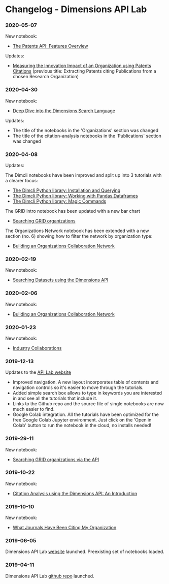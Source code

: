 # Changelog - Dimensions API Lab 


### 2020-05-07

New notebook:
* [The Patents API: Features Overview](https://api-lab.dimensions.ai/cookbooks/5-patents/1-introducing-patents.html)

Updates:
* [Measuring the Innovation Impact of an Organization using Patents Citations](https://api-lab.dimensions.ai/cookbooks/5-patents/1-Patents-referencing-a-Research-Organization.html) (previous title: Extracting Patents citing Publications from a chosen Research Organization) 


### 2020-04-30

New notebook:
* [Deep Dive into the Dimensions Search Language](https://api-lab.dimensions.ai/cookbooks/1-getting-started/5-Deep-dive-DSL-language.html)

Updates:
* The title of the notebooks in the 'Organizations' section was changed
* The title of the citation-analysis notebooks in the 'Publications' section was changed


### 2020-04-08

Updates:

The Dimcli notebooks have been improved and split up into 3 tutorials with a clearer focus:
* [The Dimcli Python library: Installation and Querying](https://api-lab.dimensions.ai/cookbooks/1-getting-started/1-Using-the-Dimcli-library-to-query-the-API.html)
* [The Dimcli Python library: Working with Pandas Dataframes](https://api-lab.dimensions.ai/cookbooks/1-getting-started/3-Working-with-dataframes.html)
* [The Dimcli Python library: Magic Commands](https://api-lab.dimensions.ai/cookbooks/1-getting-started/4-Dimcli-magic-commands.html)

The GRID intro notebook has been updated with a new bar chart
* [Searching GRID organizations](https://api-lab.dimensions.ai/cookbooks/8-organizations/1-GRID-preview.html)

The Organizations Network notebook has been extended with a new section (no. 6) showing how to filter the network by organization type:
* [Building an Organizations Collaboration Network](https://api-lab.dimensions.ai/cookbooks/8-organizations/3-Organizations-Collaboration-Network.html)


### 2020-02-19

New notebook:
* [Searching Datasets using the Dimensions API](https://api-lab.dimensions.ai/cookbooks/9-datasets/1-introducing-datasets.html)


### 2020-02-06

New notebook:
* [Building an Organizations Collaboration Network](https://api-lab.dimensions.ai/cookbooks/8-organizations/3-Organizations-Collaboration-Network.html)


### 2020-01-23

New notebook:
* [Industry Collaborations](https://digital-science.github.io/dimensions-api-lab/cookbooks/8-organizations/2-Industry-Collaboration.html)


### 2019-12-13

Updates to the [API Lab website](https://digital-science.github.io/dimensions-api-lab/)

* Improved navigation. A new layout incorporates table of contents and navigation controls so it's easier to move through the tutorials.
* Added simple search box allows to type in keywords you are interested in and see all the tutorials that include it.
* Links to the Github repo and the source file of single notebooks are now much easier to find.
* Google Colab integration. All the tutorials have been optimized for the free Google Colab Jupyter environment. Just click on the 'Open in Colab' button to run the notebook in the cloud, no installs needed!


### 2019-29-11

New notebook:
* [Searching GRID organizations via the API](https://api-lab.dimensions.ai/cookbooks/8-organizations/1-GRID-preview.html)


### 2019-10-22 

New notebook:
* [Citation Analysis using the Dimensions API: An Introduction](https://digital-science.github.io/dimensions-api-lab/cookbooks/2-publications/Citation-Analysis.html)


### 2019-10-10 

New notebook:
* [What Journals Have Been Citing My Organization](https://digital-science.github.io/dimensions-api-lab/cookbooks/2-publications/Which-Are-the-Journals-Citing-My-Organization.html)


### 2019-06-05 

Dimensions API Lab [website](https://github.com/digital-science/dimensions-api-lab/) launched. 
Preexisting set of notebooks loaded.


### 2019-04-11

Dimensions API Lab [github repo](https://github.com/digital-science/dimensions-api-lab/) launched. 